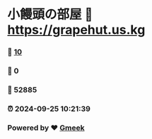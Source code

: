 # 小饅頭の部屋 :link: https://grapehut.us.kg 
### :page_facing_up: [10](https://grapehut.us.kg/tag.html) 
### :speech_balloon: 0 
### :hibiscus: 52885 
### :alarm_clock: 2024-09-25 10:21:39 
### Powered by :heart: [Gmeek](https://github.com/Meekdai/Gmeek)
